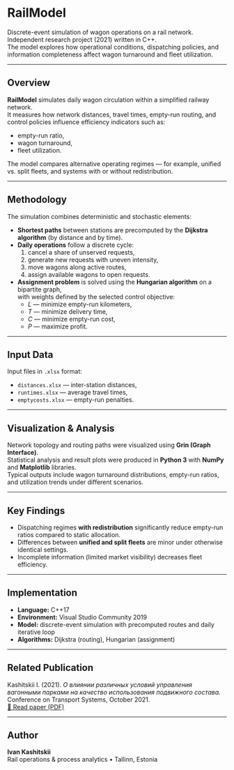# RailModel

Discrete-event simulation of wagon operations on a rail network.  
Independent research project (2021) written in C++.  
The model explores how operational conditions, dispatching policies, and information completeness affect wagon turnaround and fleet utilization.

---

## Overview

**RailModel** simulates daily wagon circulation within a simplified railway network.  
It measures how network distances, travel times, empty-run routing, and control policies influence efficiency indicators such as:
- empty-run ratio,  
- wagon turnaround,  
- fleet utilization.

The model compares alternative operating regimes — for example, unified vs. split fleets, and systems with or without redistribution.

---

## Methodology

The simulation combines deterministic and stochastic elements:

- **Shortest paths** between stations are precomputed by the **Dijkstra algorithm** (by distance and by time).  
- **Daily operations** follow a discrete cycle:
  1. cancel a share of unserved requests,  
  2. generate new requests with uneven intensity,  
  3. move wagons along active routes,  
  4. assign available wagons to open requests.  
- **Assignment problem** is solved using the **Hungarian algorithm** on a bipartite graph,  
  with weights defined by the selected control objective:  
  - *L* — minimize empty-run kilometers,  
  - *T* — minimize delivery time,  
  - *C* — minimize empty-run cost,  
  - *P* — maximize profit.

---

## Input Data

Input files in `.xlsx` format:
- `distances.xlsx` — inter-station distances,  
- `runtimes.xlsx` — average travel times,  
- `emptycosts.xlsx` — empty-run penalties.

---

## Visualization & Analysis

Network topology and routing paths were visualized using **Grin (Graph Interface)**.  
Statistical analysis and result plots were produced in **Python 3** with **NumPy** and **Matplotlib** libraries.  
Typical outputs include wagon turnaround distributions, empty-run ratios, and utilization trends under different scenarios.

---

## Key Findings

- Dispatching regimes **with redistribution** significantly reduce empty-run ratios compared to static allocation.  
- Differences between **unified and split fleets** are minor under otherwise identical settings.  
- Incomplete information (limited market visibility) decreases fleet efficiency.

---

## Implementation

- **Language:** C++17  
- **Environment:** Visual Studio Community 2019  
- **Model:** discrete-event simulation with precomputed routes and daily iterative loop  
- **Algorithms:** Dijkstra (routing), Hungarian (assignment)

---

## Related Publication

Kashitskii I. (2021). *О влиянии различных условий управления вагонными парками на качество использования подвижного состава.*  
Conference on Transport Systems, October 2021.  
[📄 Read paper (PDF)](docs/Конференция_2021_О_влиянии.pdf)

---

## Author

**Ivan Kashitskii**  
Rail operations & process analytics • Tallinn, Estonia
